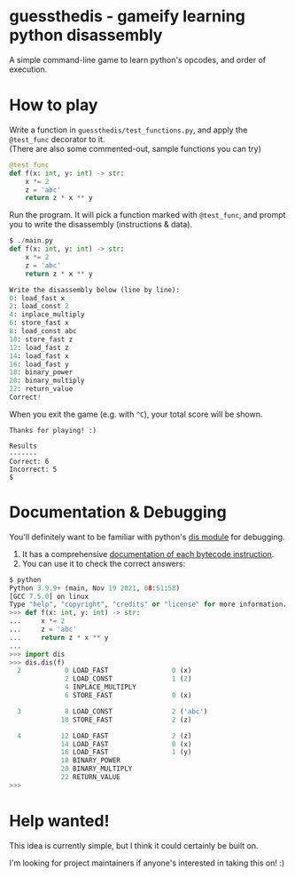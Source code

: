 # guessthedis - gameify learning python disassembly

A simple command-line game to learn python's opcodes, and order of execution.

# How to play
Write a function in `guessthedis/test_functions.py`, and apply the `@test_func` decorator to it.\
(There are also some commented-out, sample functions you can try)
```py
@test_func
def f(x: int, y: int) -> str:
    x *= 2
    z = 'abc'
    return z * x ** y
```
Run the program.
It will pick a function marked with `@test_func`, and prompt you
to write the disassembly (instructions & data).
```py
$ ./main.py
def f(x: int, y: int) -> str:
    x *= 2
    z = 'abc'
    return z * x ** y

Write the disassembly below (line by line):
0: load_fast x
2: load_const 2
4: inplace_multiply
6: store_fast x
8: load_const abc
10: store_fast z
12: load_fast z
14: load_fast x
16: load_fast y
18: binary_power
20: binary_multiply
22: return_value
Correct!
```
When you exit the game (e.g. with `^C`), your total score will be shown.
```
Thanks for playing! :)

Results
-------
Correct: 6
Incorrect: 5
$
```

# Documentation & Debugging
You'll definitely want to be familiar with python's [dis module](https://docs.python.org/3/library/dis.html) for debugging.

1. It has a comprehensive [documentation of each bytecode instruction](docs.python.org/3/library/dis.html#python-bytecode-instructions).
2. You can use it to check the correct answers:
```py
$ python
Python 3.9.9+ (main, Nov 19 2021, 08:51:58)
[GCC 7.5.0] on linux
Type "help", "copyright", "credits" or "license" for more information.
>>> def f(x: int, y: int) -> str:
...     x *= 2
...     z = 'abc'
...     return z * x ** y
...
>>> import dis
>>> dis.dis(f)
  2           0 LOAD_FAST                0 (x)
              2 LOAD_CONST               1 (2)
              4 INPLACE_MULTIPLY
              6 STORE_FAST               0 (x)

  3           8 LOAD_CONST               2 ('abc')
             10 STORE_FAST               2 (z)

  4          12 LOAD_FAST                2 (z)
             14 LOAD_FAST                0 (x)
             16 LOAD_FAST                1 (y)
             18 BINARY_POWER
             20 BINARY_MULTIPLY
             22 RETURN_VALUE
>>>
```

# Help wanted!
This idea is currently simple, but I think it could certainly be built on.

I'm looking for project maintainers if anyone's interested in taking this on! :)
